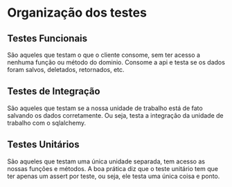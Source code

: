# Organização dos testes

## Testes Funcionais

São aqueles que testam o que o cliente consome, sem ter acesso a nenhuma 
função ou método do dominio. Consome a api e testa se os dados foram salvos,
deletados, retornados, etc.

## Testes de Integração

São aqueles que testam se a nossa unidade de trabalho está de fato salvando
os dados corretamente. Ou seja, testa a integração da unidade de trabalho
com o sqlalchemy.

## Testes Unitários

São aqueles que testam uma única unidade separada, tem acesso as nossas funções
e métodos. A boa prática diz que o teste unitário tem que ter apenas um assert
por teste, ou seja, ele testa uma única coisa e ponto.